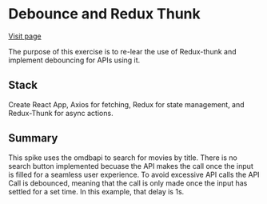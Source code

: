 # Debounce and Redux Thunk

[Visit page](https://marlrus.github.io/debounceApiUsingReduxThunk/)

The purpose of this exercise is to re-lear the use of Redux-thunk and implement debouncing for APIs using it.

## Stack

Create React App, Axios for fetching, Redux for state management, and Redux-Thunk for async actions.

## Summary

This spike uses the omdbapi to search for movies by title. There is no search button implemented becuase the API makes the call once the input is filled for a seamless user experience. To avoid excessive API calls the API Call is debounced, meaning that the call is only made once the input has settled for a set time. In this example, that delay is 1s.
